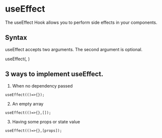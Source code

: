# useEffect

The useEffect Hook allows you to perform side effects in your components.

## Syntax

useEffect accepts two arguments. The second argument is optional.

useEffect(<function>, <dependency>)

## 3 ways to implement useEffect.
 1. When no dependency passed
 ```
 useEffect(()=>{});
 ```

 2. An empty array
 ```
 useEffect(()=>{},[]);
 ```
 
 3. Having some props or state value
 ```
 useEffect(()=>{},[props]);
 ```
